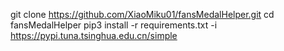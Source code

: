 git clone https://github.com/XiaoMiku01/fansMedalHelper.git
cd fansMedalHelper
pip3 install -r requirements.txt -i https://pypi.tuna.tsinghua.edu.cn/simple
